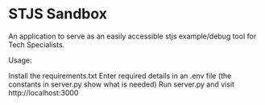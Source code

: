 # STJS Sandbox

An application to serve as an easily accessible stjs example/debug tool for Tech Specialists.

Usage:

Install the requirements.txt
Enter required details in an .env file (the constants in server.py show what is needed)
Run server.py and visit http://localhost:3000
